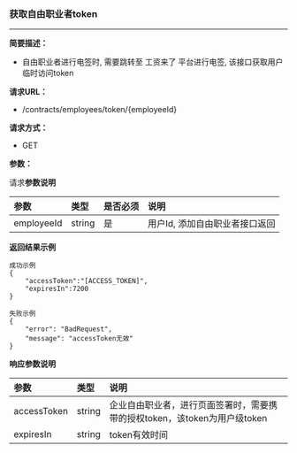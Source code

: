 ### 获取自由职业者token

---

**简要描述：**

* 自由职业者进行电签时, 需要跳转至 工资来了 平台进行电签, 该接口获取用户临时访问token

**请求URL：**

* /contracts/employees/token/{employeeId}

**请求方式：**

* GET 

**参数：**

请求**参数说明**

| 参数 | 类型 | 是否必须 | 说明 |
| :--- | :--- | :--- | :--- |
| employeeId | string | 是 | 用户Id, 添加自由职业者接口返回 |

**返回结果示例**

```
成功示例
{
    "accessToken":"[ACCESS_TOKEN]",
    "expiresIn":7200
}

失败示例
{
    "error": "BadRequest",
    "message": "accessToken无效"
}
```

**响应参数说明**

| 参数 | 类型 | 说明 |
| :--- | :--- | :--- |
| accessToken | string | 企业自由职业者，进行页面签署时，需要携带的授权token，该token为用户级token |
| expiresIn | string | token有效时间 |



